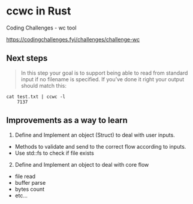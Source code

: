# ccwc in Rust
Coding Challenges - wc tool

https://codingchallenges.fyi/challenges/challenge-wc

## Next steps

> In this step your goal is to support being able to read from standard input if no filename is specified. 
If you’ve done it right your output should match this:

```
cat test.txt | ccwc -l 
    7137
```

## Improvements as a way to learn

1. Define and Implement an object (Struct) to deal with user inputs. 
- Methods to validate and send to the correct flow according to inputs.
- Use std::fs to check if file exists

2. Define and Implement an object to deal with core flow
- file read
- buffer parse
- bytes count
- etc...

